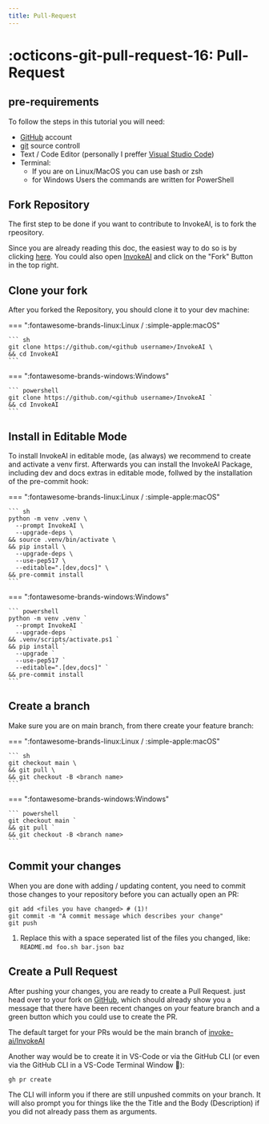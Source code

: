 ```yaml
---
title: Pull-Request
---
```


# :octicons-git-pull-request-16: Pull-Request

## pre-requirements

To follow the steps in this tutorial you will need:

-   [GitHub](https://github.com) account
-   [git](https://git-scm.com/downloads) source controll
-   Text / Code Editor (personally I preffer
    [Visual Studio Code](https://code.visualstudio.com/Download))
-   Terminal:
    -   If you are on Linux/MacOS you can use bash or zsh
    -   for Windows Users the commands are written for PowerShell

## Fork Repository

The first step to be done if you want to contribute to InvokeAI, is to fork the
rpeository.

Since you are already reading this doc, the easiest way to do so is by clicking
[here](https://github.com/invoke-ai/InvokeAI/fork). You could also open
[InvokeAI](https://github.com/invoke-ai/InvoekAI) and click on the "Fork" Button
in the top right.

## Clone your fork

After you forked the Repository, you should clone it to your dev machine:

=== ":fontawesome-brands-linux:Linux / :simple-apple:macOS"

    ``` sh
    git clone https://github.com/<github username>/InvokeAI \
    && cd InvokeAI
    ```

=== ":fontawesome-brands-windows:Windows"

    ``` powershell
    git clone https://github.com/<github username>/InvokeAI `
    && cd InvokeAI
    ```

## Install in Editable Mode

To install InvokeAI in editable mode, (as always) we recommend to create and
activate a venv first. Afterwards you can install the InvokeAI Package,
including dev and docs extras in editable mode, follwed by the installation of
the pre-commit hook:

=== ":fontawesome-brands-linux:Linux / :simple-apple:macOS"

    ``` sh
    python -m venv .venv \
      --prompt InvokeAI \
      --upgrade-deps \
    && source .venv/bin/activate \
    && pip install \
      --upgrade-deps \
      --use-pep517 \
      --editable=".[dev,docs]" \
    && pre-commit install
    ```

=== ":fontawesome-brands-windows:Windows"

    ``` powershell
    python -m venv .venv `
      --prompt InvokeAI `
      --upgrade-deps `
    && .venv/scripts/activate.ps1 `
    && pip install `
      --upgrade `
      --use-pep517 `
      --editable=".[dev,docs]" `
    && pre-commit install
    ```

## Create a branch

Make sure you are on main branch, from there create your feature branch:

=== ":fontawesome-brands-linux:Linux / :simple-apple:macOS"

    ``` sh
    git checkout main \
    && git pull \
    && git checkout -B <branch name>
    ```

=== ":fontawesome-brands-windows:Windows"

    ``` powershell
    git checkout main `
    && git pull `
    && git checkout -B <branch name>
    ```

## Commit your changes

When you are done with adding / updating content, you need to commit those
changes to your repository before you can actually open an PR:

```{ .sh .annotate }
git add <files you have changed> # (1)!
git commit -m "A commit message which describes your change"
git push
```

1. Replace this with a space seperated list of the files you changed, like:
   `README.md foo.sh bar.json baz`

## Create a Pull Request

After pushing your changes, you are ready to create a Pull Request. just head
over to your fork on [GitHub](https://github.com), which should already show you
a message that there have been recent changes on your feature branch and a green
button which you could use to create the PR.

The default target for your PRs would be the main branch of
[invoke-ai/InvokeAI](https://github.com/invoke-ai/InvokeAI)

Another way would be to create it in VS-Code or via the GitHub CLI (or even via
the GitHub CLI in a VS-Code Terminal Window 🤭):

```sh
gh pr create
```

The CLI will inform you if there are still unpushed commits on your branch. It
will also prompt you for things like the the Title and the Body (Description) if
you did not already pass them as arguments.
